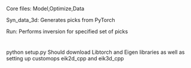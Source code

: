 Core files:
Model,Optimize,Data

Syn_data_3d: Generates picks from PyTorch

Run: Performs inversion for specified set of picks

#
python setup.py 
Should download Libtorch and Eigen libraries as well as setting up customops eik2d_cpp and eik3d_cpp



